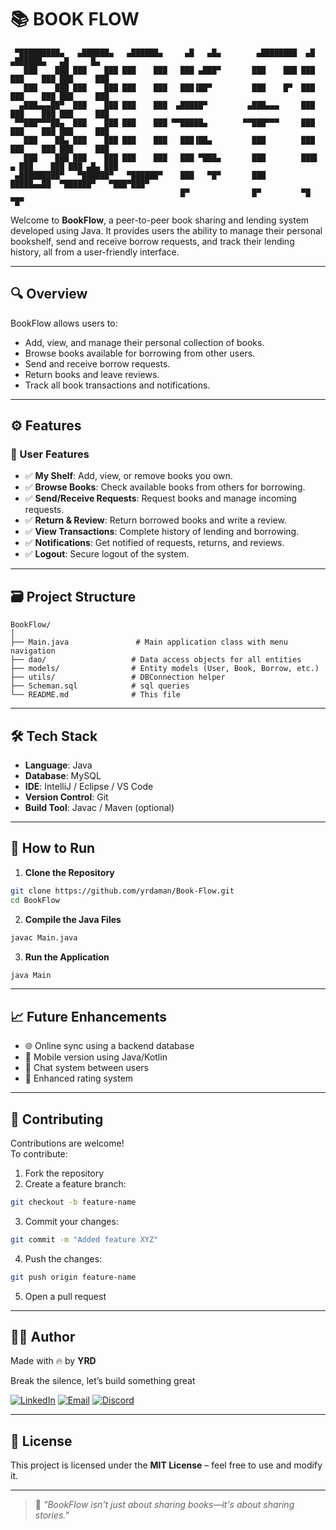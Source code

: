 
# 📚 BOOK FLOW
     ▀█████████▄   ▄██████▄   ▄██████▄     ▄█   ▄█▄        ▄████████  ▄█        ▄██████▄   ▄█     █▄  
       ███    ███ ███    ███ ███    ███   ███ ▄███▀       ███    ███ ███       ███    ███ ███     ███ 
       ███    ███ ███    ███ ███    ███   ███▐██▀         ███    █▀  ███       ███    ███ ███     ███ 
      ▄███▄▄▄██▀  ███    ███ ███    ███  ▄█████▀         ▄███▄▄▄     ███       ███    ███ ███     ███  
     ▀▀███▀▀▀██▄  ███    ███ ███    ███ ▀▀█████▄        ▀▀███▀▀▀     ███       ███    ███ ███     ███ 
       ███    ██▄ ███    ███ ███    ███   ███▐██▄         ███        ███       ███    ███ ███     ███ 
       ███    ███ ███    ███ ███    ███   ███ ▀███▄       ███        ███▌    ▄ ███    ███ ███ ▄█▄ ███  
     ▄█████████▀   ▀██████▀   ▀██████▀    ███   ▀█▀       ███        █████▄▄██  ▀██████▀   ▀███▀███▀  
                                          █▀              █▀         ▀█                         ▀█▀     

Welcome to **BookFlow**, a peer-to-peer book sharing and lending system developed using Java. It provides users the ability to manage their personal bookshelf, send and receive borrow requests, and track their lending history, all from a user-friendly interface. 

---

## 🔍 Overview

BookFlow allows users to:
- Add, view, and manage their personal collection of books.
- Browse books available for borrowing from other users.
- Send and receive borrow requests.
- Return books and leave reviews.
- Track all book transactions and notifications.

---

## ⚙️ Features

### 🧑 User Features
- ✅ **My Shelf**: Add, view, or remove books you own.
- ✅ **Browse Books**: Check available books from others for borrowing.
- ✅ **Send/Receive Requests**: Request books and manage incoming requests.
- ✅ **Return & Review**: Return borrowed books and write a review.
- ✅ **View Transactions**: Complete history of lending and borrowing.
- ✅ **Notifications**: Get notified of requests, returns, and reviews.
- ✅ **Logout**: Secure logout of the system.

---

## 🗃️ Project Structure

```
BookFlow/
│
├── Main.java               # Main application class with menu navigation
├── dao/                   # Data access objects for all entities
├── models/                # Entity models (User, Book, Borrow, etc.)
├── utils/                 # DBConnection helper
├── Scheman.sql            # sql queries
└── README.md              # This file
```

---

## 🛠️ Tech Stack

- **Language**: Java
- **Database**: MySQL
- **IDE**: IntelliJ / Eclipse / VS Code
- **Version Control**: Git
- **Build Tool**: Javac / Maven (optional)

---

## 🚀 How to Run

1. **Clone the Repository**

```bash
git clone https://github.com/yrdaman/Book-Flow.git
cd BookFlow
```

2. **Compile the Java Files**

```bash
javac Main.java
```

3. **Run the Application**

```bash
java Main
```

---

## 📈 Future Enhancements

- 🌐 Online sync using a backend database
- 📱 Mobile version using Java/Kotlin
- 💬 Chat system between users
- 🌟 Enhanced rating system

---

## 🤝 Contributing

Contributions are welcome!  
To contribute:

1. Fork the repository
2. Create a feature branch:
```bash
git checkout -b feature-name
```
3. Commit your changes:
```bash
git commit -m "Added feature XYZ"
```
4. Push the changes:
```bash
git push origin feature-name
```
5. Open a pull request

---




## 👨‍💻 Author

Made with 🔥 by **YRD**

Break the silence, let’s build something great

[![LinkedIn](https://img.shields.io/badge/LinkedIn-Profile-blue?style=flat&logo=linkedin)](https://www.linkedin.com/in/rakesh-daman-yelakanti-987b68217/)
[![Email](https://img.shields.io/badge/Email-yrdaman196@gmail.com-red?style=flat&logo=gmail)](mailto:yrdaman196@gmail.com)
[![Discord](https://img.shields.io/badge/Discord-YRDAMAN-5865F2?style=flat&logo=discord)](https://discord.com/users/yrdaman)


---

## 📜 License

This project is licensed under the **MIT License** – feel free to use and modify it.

---

> 🚀 *"BookFlow isn't just about sharing books—it's about sharing stories."*
